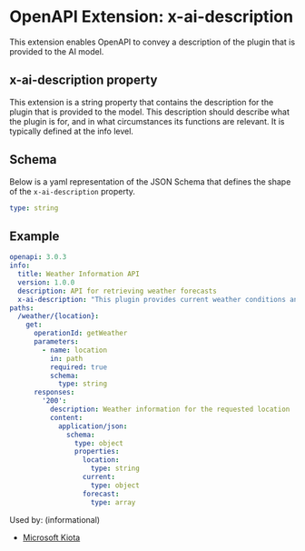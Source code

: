 # OpenAPI Extension: x-ai-description

This extension enables OpenAPI to convey a description of the plugin that is provided to the AI model.

## x-ai-description property

This extension is a string property that contains the description for the plugin that is provided to the model. This description should describe what the plugin is for, and in what circumstances its functions are relevant. It is typically defined at the info level.

## Schema

Below is a yaml representation of the JSON Schema that defines the shape of the `x-ai-description` property.

```yaml
type: string
```

## Example

```yaml
openapi: 3.0.3
info:
  title: Weather Information API
  version: 1.0.0
  description: API for retrieving weather forecasts
  x-ai-description: "This plugin provides current weather conditions and forecasts for any location worldwide. Use it when the user asks about weather, temperature, precipitation, or atmospheric conditions for a specific location or wants to plan activities based on weather forecasts."
paths:
  /weather/{location}:
    get:
      operationId: getWeather
      parameters:
        - name: location
          in: path
          required: true
          schema:
            type: string
      responses:
        '200':
          description: Weather information for the requested location
          content:
            application/json:
              schema:
                type: object
                properties:
                  location:
                    type: string
                  current:
                    type: object
                  forecast:
                    type: array
```

Used by: (informational)

* [Microsoft Kiota](https://aka.ms/kiota)